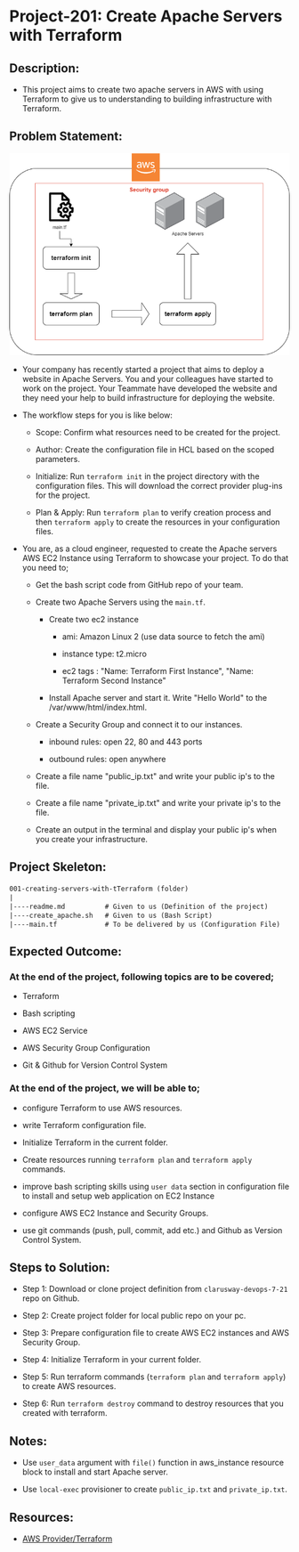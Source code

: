 # Project-201: Create Apache Servers with Terraform

## Description:

- This project aims to create two apache servers in AWS with using Terraform to give us to understanding to building infrastructure with Terraform.

## Problem Statement:

![Project_001](tf-draw.png) 
   
- Your company has recently started a project that aims to deploy a website in Apache Servers. You and your colleagues have started to work on the project. Your Teammate have developed the website and they need your help to build infrastructure for deploying the website.

- The workflow steps for you is like below:

  - Scope: Confirm what resources need to be created for the project.

  - Author: Create the configuration file in HCL based on the scoped parameters.

  - Initialize: Run `terraform init` in the project directory with the configuration files. This will download the correct provider plug-ins for the project.
  
  - Plan & Apply: Run `terraform plan` to verify creation process and then `terraform apply` to create the resources in your configuration files.


- You are, as a cloud engineer, requested to create the Apache servers AWS EC2 Instance using Terraform to showcase your project. To do that you need to;

  - Get the bash script code from GitHub repo of your team.

  - Create two Apache Servers using the `main.tf`.

    - Create two ec2 instance
      
      - ami: Amazon Linux 2 (use data source to fetch the ami)
      
      - instance type: t2.micro
      
      - ec2 tags : "Name: Terraform First Instance",
                   "Name: Terraform Second Instance"

     - Install Apache server and start it. Write "Hello World" to the /var/www/html/index.html.

  - Create a Security Group and connect it to our instances.

    - inbound rules: open 22, 80 and 443 ports

    - outbound rules: open anywhere

  - Create a file name "public_ip.txt" and write your public ip's to the file.

  - Create a file name "private_ip.txt" and write your private ip's to the file.

  - Create an output in the terminal and display your public ip's when you create your infrastructure.


## Project Skeleton: 

```text
001-creating-servers-with-tTerraform (folder)
|
|----readme.md          # Given to us (Definition of the project)
|----create_apache.sh   # Given to us (Bash Script)
|----main.tf            # To be delivered by us (Configuration File)
```

## Expected Outcome:

### At the end of the project, following topics are to be covered;

- Terraform

- Bash scripting

- AWS EC2 Service

- AWS Security Group Configuration

- Git & Github for Version Control System

### At the end of the project, we will be able to;

- configure Terraform to use AWS resources.

- write Terraform configuration file.

- Initialize Terraform in the current folder.

- Create resources running `terraform plan` and `terraform apply` commands.

- improve bash scripting skills using `user data` section in configuration file to install and setup web application on EC2 Instance

- configure AWS EC2 Instance and Security Groups.

- use git commands (push, pull, commit, add etc.) and Github as Version Control System.

## Steps to Solution:
  
- Step 1: Download or clone project definition from `clarusway-devops-7-21` repo on Github.

- Step 2: Create project folder for local public repo on your pc.

- Step 3: Prepare configuration file to create AWS EC2 instances and AWS Security Group.

- Step 4: Initialize Terraform in your current folder.

- Step 5: Run terraform commands (`terraform plan` and `terraform apply`) to create AWS resources.

- Step 6: Run `terraform destroy` command to destroy resources that you created with terraform.

## Notes:

- Use `user_data` argument with `file()` function in aws_instance resource block to install and start Apache server.

- Use `local-exec` provisioner to create `public_ip.txt` and `private_ip.txt`.

## Resources:

- [AWS Provider/Terraform](https://registry.terraform.io/providers/hashicorp/aws/latest/docs)
